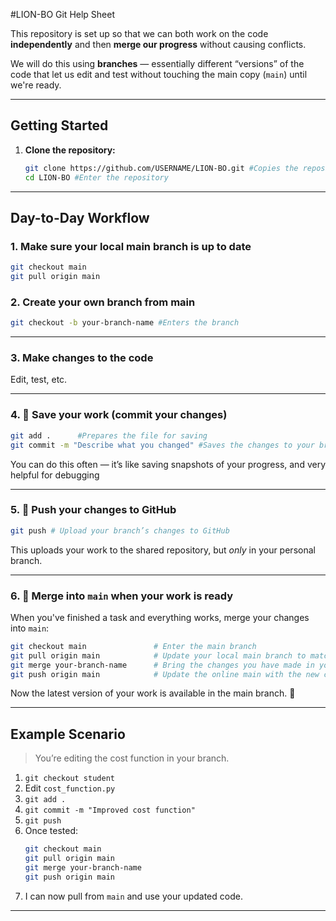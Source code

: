 #LION-BO Git Help Sheet

This repository is set up so that we can both work on the code **independently** and then **merge our progress** without causing conflicts.

We will do this using **branches** — essentially different “versions” of the code that let us edit and test without touching the main copy (`main`) until we're ready.

---

## Getting Started

1. **Clone the repository:**

   ```bash
   git clone https://github.com/USERNAME/LION-BO.git #Copies the repository over from GitHub
   cd LION-BO #Enter the repository
   ```

---

## Day-to-Day Workflow

### 1. Make sure your local main branch is up to date

```bash
git checkout main
git pull origin main
```


### 2. Create your own branch from main

```bash
git checkout -b your-branch-name #Enters the branch
```

---

### 3. Make changes to the code

Edit, test, etc.

---

### 4. 📂 Save your work (commit your changes)

```bash
git add .      #Prepares the file for saving
git commit -m "Describe what you changed" #Saves the changes to your branch
```

You can do this often — it’s like saving snapshots of your progress, and very helpful for debugging

---

### 5. 🚀 Push your changes to GitHub

```bash
git push # Upload your branch’s changes to GitHub
```

This uploads your work to the shared repository, but *only* in your personal branch.

---

### 6. 🔄 Merge into `main` when your work is ready

When you've finished a task and everything works, merge your changes into `main`:

```bash
git checkout main               # Enter the main branch
git pull origin main            # Update your local main branch to match the online one
git merge your-branch-name      # Bring the changes you have made in your branch to the main           
git push origin main            # Update the online main with the new changes
```

Now the latest version of your work is available in the main branch. 🎉

---

## Example Scenario

> You’re editing the cost function in your branch.

1. `git checkout student`
2. Edit `cost_function.py`
3. `git add .`
4. `git commit -m "Improved cost function"`
5. `git push`
6. Once tested:
   ```bash
   git checkout main
   git pull origin main
   git merge your-branch-name
   git push origin main
   ```
7. I can now pull from `main` and use your updated code.

---

